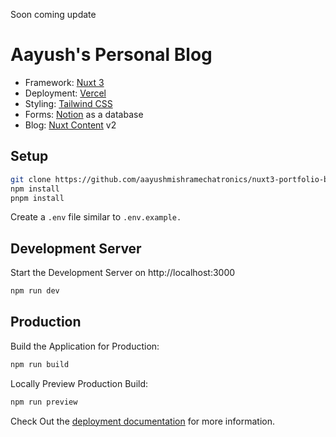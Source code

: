 Soon coming update

# Aayush's Personal Blog

- Framework: [Nuxt 3](https://nuxt.com/v3)
- Deployment: [Vercel](https://vercel.com)
- Styling: [Tailwind CSS](https://tailwindcss.com)
- Forms: [Notion](https://developers.notion.com) as a database
- Blog: [Nuxt Content](https://tailwindcss.com) v2

## Setup

```bash
git clone https://github.com/aayushmishramechatronics/nuxt3-portfolio-blog-1
npm install
pnpm install
```

Create a `.env` file similar to `.env.example.`

## Development Server

Start the Development Server on http://localhost:3000

```bash
npm run dev
```

## Production

Build the Application for Production:

```bash
npm run build
```

Locally Preview Production Build:

```bash
npm run preview
```

Check Out the [deployment documentation](https://nuxt.com/docs/getting-started/deployment) for more information.
